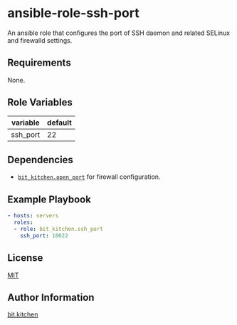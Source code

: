 ansible-role-ssh-port
=====================

An ansible role that configures the port of SSH daemon and related SELinux and firewalld settings.

Requirements
------------

None.

Role Variables
--------------

variable | default
-------- | -------
ssh_port | 22

Dependencies
------------

* [`bit_kitchen.open_port`](https://github.com/bit-kitchen/ansible-role-open-port) for firewall configuration.


Example Playbook
----------------

```yml
- hosts: servers
  roles:
  - role: bit_kitchen.ssh_port
    ssh_port: 10022
```

License
-------

[MIT](LICENSE)

Author Information
------------------

[bit.kitchen](https://github.com/bit-kitchen)
